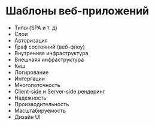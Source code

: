 # Шаблоны веб-приложений

* Типы \(SPA и т. д\)
* Слои
* Авторизация
* Граф состояний \(веб-флоу\)
* Внутренняя инфраструктура
* Внешнаяя инфраструктура
* Кеш
* Логирование
* Интергации
* Многопоточность
* Client-side и Server-side рендеринг
* Надежность
* Производительность
* Масштабируемость
* Дизайн UI



